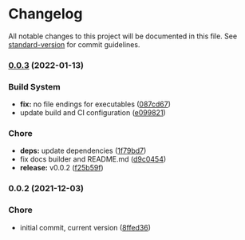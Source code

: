 # Changelog

All notable changes to this project will be documented in this file. See [standard-version](https://github.com/conventional-changelog/standard-version) for commit guidelines.

### [0.0.3](https://github.com/davidsneighbour/hugo-errors/compare/v0.0.2...v0.0.3) (2022-01-13)


### Build System

* **fix:** no file endings for executables ([087cd67](https://github.com/davidsneighbour/hugo-errors/commit/087cd67dcceaed4b3cc4ed815f5df727c37af4b8))
* update build and CI configuration ([e099821](https://github.com/davidsneighbour/hugo-errors/commit/e099821fc987ac1dfd90ffab6135245bfc0f3fd2))


### Chore

* **deps:** update dependencies ([1f79bd7](https://github.com/davidsneighbour/hugo-errors/commit/1f79bd7017b8d2a08791bb3ffa1cd004ebbe5762))
* fix docs builder and README.md ([d9c0454](https://github.com/davidsneighbour/hugo-errors/commit/d9c0454bfaa01b8c792cd33b500fbf41aecfacde))
* **release:** v0.0.2 ([f25b59f](https://github.com/davidsneighbour/hugo-errors/commit/f25b59f65dc1a079b5a0c86ed2967e5bac7e1015))

### 0.0.2 (2021-12-03)


### Chore

* initial commit, current version ([8ffed36](https://github.com/davidsneighbour/hugo-errors/commit/8ffed368c292cdd634d921bf0a1c5bf80405acb6))
